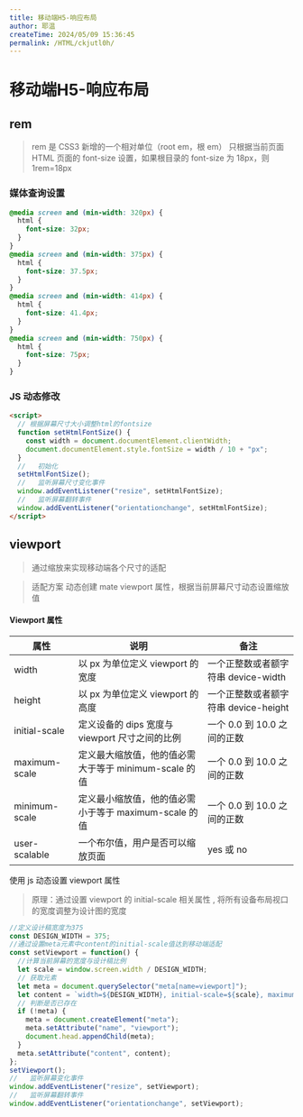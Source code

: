 ```yaml
---
title: 移动端H5-响应布局
author: 耶温
createTime: 2024/05/09 15:36:45
permalink: /HTML/ckjutl0h/
---
```



# 移动端H5-响应布局

## rem

> rem 是 CSS3 新增的一个相对单位（root em，根 em）
> 只根据当前页面 HTML 页面的 font-size 设置，如果根目录的 font-size 为 18px，则 1rem=18px

### 媒体查询设置

```css
@media screen and (min-width: 320px) {
  html {
    font-size: 32px;
  }
}
@media screen and (min-width: 375px) {
  html {
    font-size: 37.5px;
  }
}
@media screen and (min-width: 414px) {
  html {
    font-size: 41.4px;
  }
}
@media screen and (min-width: 750px) {
  html {
    font-size: 75px;
  }
}
```

### JS 动态修改

```html
<script>
  // 根据屏幕尺寸大小调整html的fontsize
  function setHtmlFontSize() {
    const width = document.documentElement.clientWidth;
    document.documentElement.style.fontSize = width / 10 + "px";
  }
  //   初始化
  setHtmlFontSize();
  //   监听屏幕尺寸变化事件
  window.addEventListener("resize", setHtmlFontSize);
  //   监听屏幕翻转事件
  window.addEventListener("orientationchange", setHtmlFontSize);
</script>
```

## viewport

> 通过缩放来实现移动端各个尺寸的适配

> 适配方案 动态创建 mate viewport 属性，根据当前屏幕尺寸动态设置缩放值

#### Viewport 属性

| 属性          | 说明                                                  | 备注                                 |
| ------------- | ----------------------------------------------------- | ------------------------------------ |
| width         | 以 px 为单位定义 viewport 的宽度                      | 一个正整数或者额字符串 device-width  |
| height        | 以 px 为单位定义 viewport 的高度                      | 一个正整数或者额字符串 device-height |
| initial-scale | 定义设备的 dips 宽度与 viewport 尺寸之间的比例        | 一个 0.0 到 10.0 之间的正数          |
| maximum-scale | 定义最大缩放值，他的值必需大于等于 minimum-scale 的值 | 一个 0.0 到 10.0 之间的正数          |
| minimum-scale | 定义最小缩放值，他的值必需小于等于 maximum-scale 的值 | 一个 0.0 到 10.0 之间的正数          |
| user-scalable | 一个布尔值，用户是否可以缩放页面                      | yes 或 no                            |

使用 js 动态设置 viewport 属性

> 原理：通过设置 viewport 的 initial-scale 相关属性 , 将所有设备布局视口的宽度调整为设计图的宽度

```js
//定义设计稿宽度为375
const DESIGN_WIDTH = 375;
//通过设置meta元素中content的initial-scale值达到移动端适配
const setViewport = function() {
  //计算当前屏幕的宽度与设计稿比例
  let scale = window.screen.width / DESIGN_WIDTH;
  // 获取元素
  let meta = document.querySelector("meta[name=viewport]");
  let content = `width=${DESIGN_WIDTH}, initial-scale=${scale}, maximum-scale=${scale}, minimum-scale=${scale}`;
  // 判断是否已存在
  if (!meta) {
    meta = document.createElement("meta");
    meta.setAttribute("name", "viewport");
    document.head.appendChild(meta);
  }
  meta.setAttribute("content", content);
};
setViewport();
//   监听屏幕变化事件
window.addEventListener("resize", setViewport);
//   监听屏幕翻转事件
window.addEventListener("orientationchange", setViewport);
```
